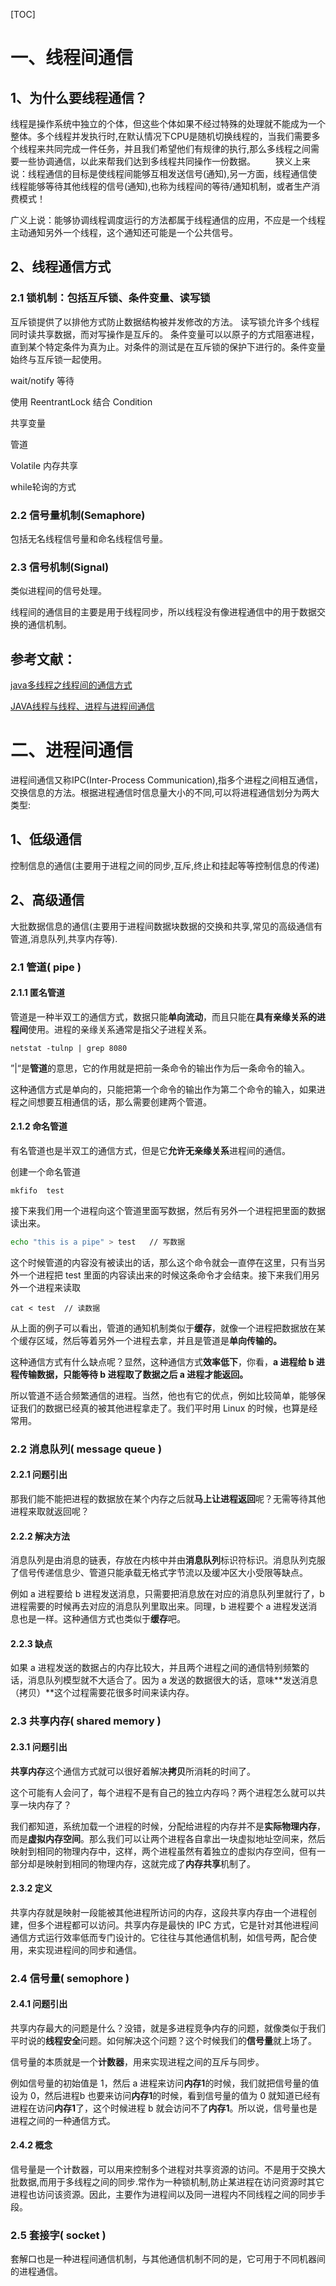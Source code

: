 [TOC]

# 一、线程间通信

## 1、为什么要线程通信？

线程是操作系统中独立的个体，但这些个体如果不经过特殊的处理就不能成为一个整体。多个线程并发执行时,在默认情况下CPU是随机切换线程的，当我们需要多个线程来共同完成一件任务，并且我们希望他们有规律的执行,那么多线程之间需要一些协调通信，以此来帮我们达到多线程共同操作一份数据。
  狭义上来说：线程通信的目标是使线程间能够互相发送信号(通知),另一方面，线程通信使线程能够等待其他线程的信号(通知),也称为线程间的等待/通知机制，或者生产消费模式！

广义上说：能够协调线程调度运行的方法都属于线程通信的应用，不应是一个线程主动通知另外一个线程，这个通知还可能是一个公共信号。

## 2、线程通信方式

### 2.1  锁机制：包括互斥锁、条件变量、读写锁

互斥锁提供了以排他方式防止数据结构被并发修改的方法。 
		读写锁允许多个线程同时读共享数据，而对写操作是互斥的。 
		条件变量可以以原子的方式阻塞进程，直到某个特定条件为真为止。对条件的测试是在互斥锁的保护下进行的。条件变量始终与互斥锁一起使用。



wait/notify 等待

使用 ReentrantLock 结合 Condition

共享变量

管道

Volatile 内存共享

while轮询的方式



### 2.2    信号量机制(Semaphore)

包括无名线程信号量和命名线程信号量。



### 2.3    信号机制(Signal)

类似进程间的信号处理。

线程间的通信目的主要是用于线程同步，所以线程没有像进程通信中的用于数据交换的通信机制。





## 参考文献：

[java多线程之线程间的通信方式](https://www.cnblogs.com/hapjin/p/5492619.html)

[JAVA线程与线程、进程与进程间通信](https://blog.csdn.net/ls5718/article/details/51878770)





# 二、进程间通信

进程间通信又称IPC(Inter-Process Communication),指多个进程之间相互通信，交换信息的方法。根据进程通信时信息量大小的不同,可以将进程通信划分为两大类型:

## 1、低级通信

​		控制信息的通信(主要用于进程之间的同步,互斥,终止和挂起等等控制信息的传递)

## 2、高级通信

​	大批数据信息的通信(主要用于进程间数据块数据的交换和共享,常见的高级通信有管道,消息队列,共享内存等).

### 2.1 管道( pipe )

#### 2.1.1 匿名管道

管道是一种半双工的通信方式，数据只能**单向流动**，而且只能在**具有亲缘关系的进程间**使用。进程的亲缘关系通常是指父子进程关系。

```
netstat -tulnp | grep 8080
```

”|“是**管道**的意思，它的作用就是把前一条命令的输出作为后一条命令的输入。

这种通信方式是单向的，只能把第一个命令的输出作为第二个命令的输入，如果进程之间想要互相通信的话，那么需要创建两个管道。

#### 2.1.2 命名管道

有名管道也是半双工的通信方式，但是它**允许无亲缘关系**进程间的通信。

创建一个命名管道

```
mkfifo  test
```

接下来我们用一个进程向这个管道里面写数据，然后有另外一个进程把里面的数据读出来。

```bash
echo "this is a pipe" > test   // 写数据
```

这个时候管道的内容没有被读出的话，那么这个命令就会一直停在这里，只有当另外一个进程把 test 里面的内容读出来的时候这条命令才会结束。接下来我们用另外一个进程来读取

```
cat < test  // 读数据
```

从上面的例子可以看出，管道的通知机制类似于**缓存**，就像一个进程把数据放在某个缓存区域，然后等着另外一个进程去拿，并且是管道是**单向传输的。**

这种通信方式有什么缺点呢？显然，这种通信方式**效率低下**，你看，**a 进程给 b 进程传输数据，只能等待 b 进程取了数据之后 a 进程才能返回。**

所以管道不适合频繁通信的进程。当然，他也有它的优点，例如比较简单，能够保证我们的数据已经真的被其他进程拿走了。我们平时用 Linux 的时候，也算是经常用。



### 2.2 消息队列( message queue ) 

#### 2.2.1  问题引出

那我们能不能把进程的数据放在某个内存之后就**马上让进程返回**呢？无需等待其他进程来取就返回呢？

#### 2.2.2  解决方法

消息队列是由消息的链表，存放在内核中并由**消息队列**标识符标识。消息队列克服了信号传递信息少、管道只能承载无格式字节流以及缓冲区大小受限等缺点。

例如 a 进程要给 b 进程发送消息，只需要把消息放在对应的消息队列里就行了，b 进程需要的时候再去对应的消息队列里取出来。同理，b 进程要个 a 进程发送消息也是一样。这种通信方式也类似于**缓存**吧。

#### 2.2.3  缺点

如果 a 进程发送的数据占的内存比较大，并且两个进程之间的通信特别频繁的话，消息队列模型就不大适合了。因为 a 发送的数据很大的话，意味**发送消息（拷贝）**这个过程需要花很多时间来读内存。



### 2.3 共享内存( shared memory )

#### 2.3.1 问题引出

**共享内存**这个通信方式就可以很好着解决**拷贝**所消耗的时间了。

这个可能有人会问了，每个进程不是有自己的独立内存吗？两个进程怎么就可以共享一块内存了？

我们都知道，系统加载一个进程的时候，分配给进程的内存并不是**实际物理内存**，而是**虚拟内存空间**。那么我们可以让两个进程各自拿出一块虚拟地址空间来，然后映射到相同的物理内存中，这样，两个进程虽然有着独立的虚拟内存空间，但有一部分却是映射到相同的物理内存，这就完成了**内存共享**机制了。

#### 2.3.2  定义

共享内存就是映射一段能被其他进程所访问的内存，这段共享内存由一个进程创建，但多个进程都可以访问。共享内存是最快的 IPC 方式，它是针对其他进程间通信方式运行效率低而专门设计的。它往往与其他通信机制，如信号两，配合使用，来实现进程间的同步和通信。



### 2.4 信号量( semophore ) 

#### 2.4.1 问题引出

共享内存最大的问题是什么？没错，就是多进程竞争内存的问题，就像类似于我们平时说的**线程安全**问题。如何解决这个问题？这个时候我们的**信号量**就上场了。

信号量的本质就是一个**计数器**，用来实现进程之间的互斥与同步。

例如信号量的初始值是 1，然后 a 进程来访问**内存1**的时候，我们就把信号量的值设为 0，然后进程b 也要来访问**内存1**的时候，看到信号量的值为 0 就知道已经有进程在访问**内存1**了，这个时候进程 b 就会访问不了**内存1**。所以说，信号量也是进程之间的一种通信方式。

#### 2.4.2  概念

信号量是一个计数器，可以用来控制多个进程对共享资源的访问。不是用于交换大批数据,而用于多线程之间的同步.常作为一种锁机制,防止某进程在访问资源时其它进程也访问该资源。因此，主要作为进程间以及同一进程内不同线程之间的同步手段。



### 2.5  套接字( socket )

套解口也是一种进程间通信机制，与其他通信机制不同的是，它可用于不同机器间的进程通信。



